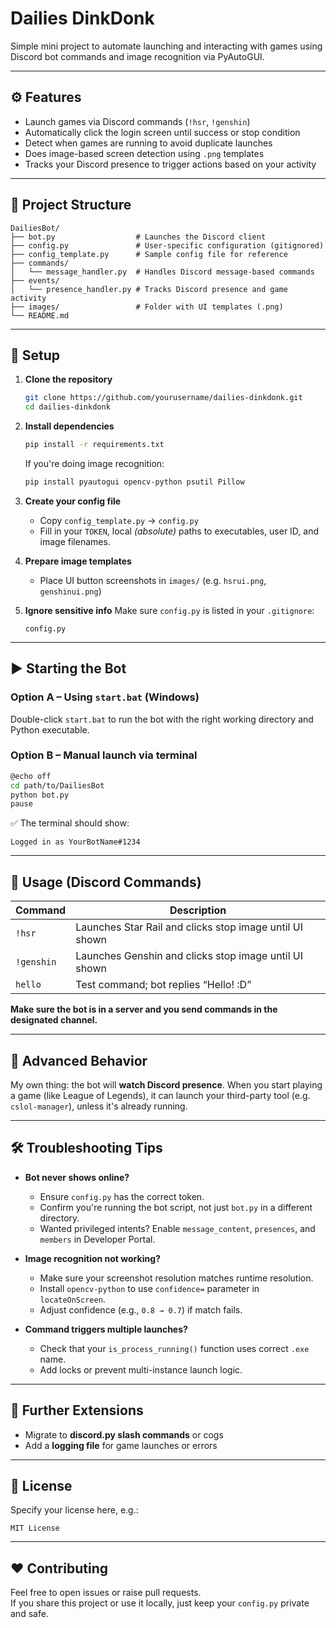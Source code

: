 # Dailies DinkDonk

Simple mini project to automate launching and interacting with games using Discord bot commands and image recognition via PyAutoGUI.

---

## ⚙️ Features

- Launch games via Discord commands (`!hsr`, `!genshin`)
- Automatically click the login screen until success or stop condition
- Detect when games are running to avoid duplicate launches
- Does image-based screen detection using `.png` templates
- Tracks your Discord presence to trigger actions based on your activity

---

## 🧱 Project Structure

```
DailiesBot/
├── bot.py                  # Launches the Discord client
├── config.py               # User-specific configuration (gitignored)
├── config_template.py      # Sample config file for reference
├── commands/
│   └── message_handler.py  # Handles Discord message-based commands
├── events/
│   └── presence_handler.py # Tracks Discord presence and game activity
├── images/                 # Folder with UI templates (.png)
└── README.md
```

---

## 📝 Setup

1. **Clone the repository**

   ```bash
   git clone https://github.com/yourusername/dailies-dinkdonk.git
   cd dailies-dinkdonk
   ```

2. **Install dependencies**

   ```bash
   pip install -r requirements.txt
   ```

   If you're doing image recognition:

   ```bash
   pip install pyautogui opencv-python psutil Pillow
   ```

3. **Create your config file**

   - Copy `config_template.py` → `config.py`
   - Fill in your `TOKEN`, local *(absolute)* paths to executables, user ID, and image filenames.

4. **Prepare image templates**

   - Place UI button screenshots in `images/` (e.g. `hsrui.png`, `genshinui.png`)

5. **Ignore sensitive info** Make sure `config.py` is listed in your `.gitignore`:

   ```
   config.py
   ```

---

## ▶️ Starting the Bot

### Option A – Using `start.bat` (Windows)

Double-click `start.bat` to run the bot with the right working directory and Python executable.

### Option B – Manual launch via terminal

```bash
@echo off
cd path/to/DailiesBot
python bot.py
pause
```

✅ The terminal should show:

```
Logged in as YourBotName#1234
```

---

## 💬 Usage (Discord Commands)

| Command    | Description                                             |
| ---------- | ------------------------------------------------------- |
| `!hsr`     | Launches Star Rail and clicks stop image until UI shown |
| `!genshin` | Launches Genshin and clicks stop image until UI shown   |
| `hello`    | Test command; bot replies “Hello! :D”                  |

**Make sure the bot is in a server and you send commands in the designated channel.**

---

## 🧹 Advanced Behavior

My own thing: the bot will **watch Discord presence**. When you start playing a game (like League of Legends), it can launch your third-party tool (e.g. `cslol-manager`), unless it's already running.

---

## 🛠 Troubleshooting Tips

- **Bot never shows online?**

  - Ensure `config.py` has the correct token.
  - Confirm you're running the bot script, not just `bot.py` in a different directory.
  - Wanted privileged intents? Enable `message_content`, `presences`, and `members` in Developer Portal.

- **Image recognition not working?**

  - Make sure your screenshot resolution matches runtime resolution.
  - Install `opencv-python` to use `confidence=` parameter in `locateOnScreen`.
  - Adjust confidence (e.g., `0.8 → 0.7`) if match fails.

- **Command triggers multiple launches?**

  - Check that your `is_process_running()` function uses correct `.exe` name.
  - Add locks or prevent multi-instance launch logic.

---

## 🚀 Further Extensions

- Migrate to **discord.py slash commands** or cogs
- Add a **logging file** for game launches or errors

---

## 📄 License

Specify your license here, e.g.:

```
MIT License
```

---

## ❤️ Contributing

Feel free to open issues or raise pull requests.\
If you share this project or use it locally, just keep your `config.py` private and safe.

